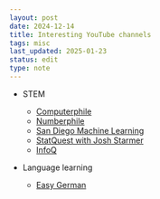 ```yaml
---
layout: post
date: 2024-12-14
title: Interesting YouTube channels
tags: misc
last_updated: 2025-01-23
status: edit
type: note
---
```


* STEM
  * [Computerphile](https://www.youtube.com/@Computerphile)
  * [Numberphile](https://www.youtube.com/@numberphile)
  * [San Diego Machine Learning](https://www.youtube.com/@SanDiegoMachineLearning)
  * [StatQuest with Josh Starmer](https://www.youtube.com/@statquest)
  * [InfoQ](https://www.youtube.com/@infoq)

* Language learning
  * [Easy German](https://www.youtube.com/@EasyGerman)

